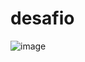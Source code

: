 # desafio

![image](https://github.com/fastII/desafio/assets/16465756/3869a3ae-aae0-469e-aedb-7ef97ef8c1a2)
